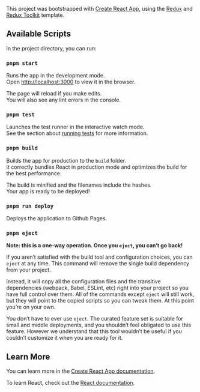 This project was bootstrapped with [Create React App](https://github.com/facebook/create-react-app),
using the [Redux](https://redux.js.org/) and [Redux Toolkit](https://redux-toolkit.js.org/)
template.

## Available Scripts

In the project directory, you can run:

### `pnpm start`

Runs the app in the development mode.<br /> Open [http://localhost:3000](http://localhost:3000) to
view it in the browser.

The page will reload if you make edits.<br /> You will also see any lint errors in the console.

### `pnpm test`

Launches the test runner in the interactive watch mode.<br /> See the section about
[running tests](https://facebook.github.io/create-react-app/docs/running-tests) for more
information.

### `pnpm build`

Builds the app for production to the `build` folder.<br /> It correctly bundles React in production
mode and optimizes the build for the best performance.

The build is minified and the filenames include the hashes.<br /> Your app is ready to be deployed!

### `pnpm run deploy`

Deploys the application to Github Pages.

### `pnpm eject`

**Note: this is a one-way operation. Once you `eject`, you can’t go back!**

If you aren’t satisfied with the build tool and configuration choices, you can `eject` at any time.
This command will remove the single build dependency from your project.

Instead, it will copy all the configuration files and the transitive dependencies (webpack, Babel,
ESLint, etc) right into your project so you have full control over them. All of the commands except
`eject` will still work, but they will point to the copied scripts so you can tweak them. At this
point you’re on your own.

You don’t have to ever use `eject`. The curated feature set is suitable for small and middle
deployments, and you shouldn’t feel obligated to use this feature. However we understand that this
tool wouldn’t be useful if you couldn’t customize it when you are ready for it.

## Learn More

You can learn more in the
[Create React App documentation](https://facebook.github.io/create-react-app/docs/getting-started).

To learn React, check out the [React documentation](https://reactjs.org/).
